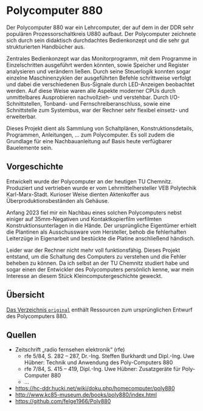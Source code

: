 Polycomputer 880
================

Der Polycomputer 880 war ein Lehrcomputer, der auf dem in der DDR sehr
populären Prozessorschaltkreis U880 aufbaut. Der Polycomputer zeichnete sich
durch sein didaktisch durchdachtes Bedienkonzept und die sehr gut
strukturierten Handbücher aus.

Zentrales Bedienkonzept war das Monitorprogramm, mit dem Programme in
Einzelschritten ausgeführt werden könnten, sowie Speicher und Register
analysieren und verändern ließen. Durch seine Steuerlogik konnten sogar
einzelne Maschinenzyklen der ausgeführten Befehle schrittweise verfolgt und
dabei die verschiedenen Bus-Signale durch LED-Anzeigen beobachtet werden. Auf
diese Weise waren alle Aspekte moderner CPUs durch unmittelbares Ausprobieren
nachvollzieh- und verstehbar. Durch I/O-Schnittstellen, Tonband- und
Fernschreiberanschluss, sowie eine Schnittstelle zum Systembus, war der Rechner
sehr flexibel einsetz- und erweiterbar.

Dieses Projekt dient als Sammlung von Schaltplänen, Konstruktionsdetails,
Programmen, Anleitungen, ... zum Polycomputer. Es soll zudem die Grundlage für
eine Nachbauanleitung auf Basis heute verfügbarer Bauelemente sein.


Vorgeschichte
-------------

Entwickelt wurde der Polycomputer an der heutigen TU Chemnitz. Produziert und
vertrieben wurde er vom Lehrmittelhersteller VEB Polytechik Karl-Marx-Stadt.
Kurioser Weise dienten Aktenkoffer aus Überproduktionsbeständen als Gehäuse.

Anfang 2023 fiel mir ein Nachbau eines solchen Polycomputers nebst einiger auf
35mm-Negativen und Kontaktkopierfilm verfilmten Konstruktionsunterlagen in die
Hände. Der ursprüngliche Eigentümer erhielt die Plantinen als Ausschussware vom
Hersteller, behob die fehlerhaften Leiterzüge in Eigenarbeit und bestückte die
Platine anschließend händisch.

Leider war der Rechner nicht mehr voll funktionsfähig. Dieses Projekt entstand,
um die Schaltung des Computers zu verstehen und die Fehler beheben zu können.
Da ich selbst an der TU Chemnitz studiert habe und sogar einen der Entwickler
des Polycomputers persönlich kenne, war mein Interesse an diesem Stück
Kleincomputergeschichte geweckt.


Übersicht
---------

[Das Verzeichnis `original`](original/) enthält Ressourcen zum ursprünglichen
Entwurf des Polycomputers 880.


Quellen
-------

 * Zeitschrift „radio fernsehen elektronik“ (rfe)
   * rfe 5/84, S. 282 – 287, Dr.-Ing. Steffen Burkhardt und
     Dipl.-Ing. Uwe Hübner: Technik und Anwendung des Poly-Computers 880
   * rfe 7/84, S. 415 – 419, Dipl.-Ing. Uwe Hübner: Zusatzgeräte für
     Poly-Computer 880
   * ...
 * https://hc-ddr.hucki.net/wiki/doku.php/homecomputer/poly880
 * http://www.kc85-museum.de/books/poly880/index.html
 * https://github.com/felge1966/Poly880
